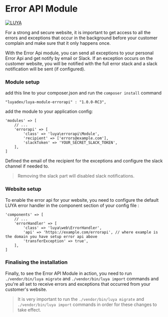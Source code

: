 Error API Module
=========

[![LUYA](https://img.shields.io/badge/Powered%20by-LUYA-brightgreen.svg)](https://luya.io)

For a strong and secure website, it is important to get access to all the errors and exceptions that occur in the background before your customer complain and make sure that it only happens once.

With the Error Api module, you can send all exceptions to your personal Error Api and get notify by email or Slack. If an exception occurs on the customer website, you will be notified with the full error stack and a slack notification will be sent (if configured).

### Module setup

add this line to your composer.json and run the `composer install` command

```
"luyadev/luya-module-errorapi" : "1.0.0-RC3",
```

add the module to your application config:

```
'modules' => [
    // ...
    'errorapi' => [
        'class' => 'luya\errorapi\Module',
        'recipient' => ['errors@example.com'],
        'slackToken' => 'YOUR_SECRET_SLACK_TOKEN',
    ],
]
```

Defined the email of the recipient for the exceptions and configure the slack channel if needed to. 

> Removing the slack part will disabled slack notifications.

### Website setup

To enable the error api for your website, you need to configure the default LUYA error handler in the component section of your config file :

```
'components' => [
    // ...
    'errorHandler' => [
        'class' => 'luya\web\ErrorHandler',
        'api' => 'https://example.com/errorapi', // where example is the domain you have setup error api above
        'transferException' => true',
    ],
]
```

### Finalising the installation

Finally, to see the Error API Module in action, you need to run `./vendor/bin/luya migrate` and `./vendor/bin/luya import` commands and you're all set to receive errors and exceptions that occurred from your customer's website.

> It is very important to run the `./vendor/bin/luya migrate` and `./vendor/bin/luya import` commands in order for these changes to take effect.
